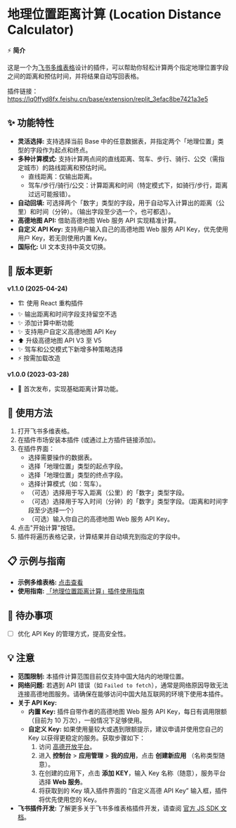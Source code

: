 # 地理位置距离计算 (Location Distance Calculator)

⚡️ **简介**

这是一个为[飞书多维表格](https://feishu.cn/product/base)设计的插件，可以帮助你轻松计算两个指定地理位置字段之间的距离和预估时间，并将结果自动写回表格。

插件链接：https://lq0ffyd8fx.feishu.cn/base/extension/replit_3efac8be7421a3e5

## ✨ 功能特性

- **灵活选择:** 支持选择当前 Base 中的任意数据表，并指定两个「地理位置」类型的字段作为起点和终点。
- **多种计算模式:** 支持计算两点间的直线距离、驾车、步行、骑行、公交（需指定城市）的路线距离和预估时间。
  - 直线距离：仅输出距离。
  - 驾车/步行/骑行/公交：计算距离和时间（特定模式下，如骑行/步行，距离过远可能报错）。
- **自动回填:** 可选择两个「数字」类型的字段，用于自动写入计算出的距离（公里）和时间（分钟）。（输出字段至少选一个，也可都选）。
- **高德地图 API:** 借助高德地图 Web 服务 API 实现精准计算。
- **自定义 API Key:** 支持用户输入自己的高德地图 Web 服务 API Key，优先使用用户 Key，若无则使用内置 Key。
- **国际化:** UI 文本支持中英文切换。

## 📅 版本更新

**v1.1.0 (2025-04-24)**

- 🏗️ 使用 React 重构插件
- ✨ 输出距离和时间字段支持留空不选
- ✨ 添加计算中断功能
- ✨ 支持用户自定义高德地图 API Key
- ⬆️ 升级高德地图 API V3 至 V5
- ✨ 驾车和公交模式下新增多种策略选择
- ⚡️ 按需加载改造

**v1.0.0 (2023-03-28)**

- 🎉 首次发布，实现基础距离计算功能。

## 🚀 使用方法

1.  打开飞书多维表格。
2.  在插件市场安装本插件 (或通过上方插件链接添加)。
3.  在插件界面：
    - 选择需要操作的数据表。
    - 选择「地理位置」类型的起点字段。
    - 选择「地理位置」类型的终点字段。
    - 选择计算模式（如：驾车）。
    - （可选）选择用于写入距离（公里）的「数字」类型字段。
    - （可选）选择用于写入时间（分钟）的「数字」类型字段。（距离和时间字段至少选择一个）
    - （可选）输入你自己的高德地图 Web 服务 API Key。
4.  点击"开始计算"按钮。
5.  插件将遍历表格记录，计算结果并自动填充到指定的字段中。

## 📋 示例与指南

- **示例多维表格:** [点击查看](https://lq0ffyd8fx.feishu.cn/base/HXBtbSS8zaERQ2svkfHcf2RsnTb?table=tblCe0djHFc8Kwen&view=vewHR920NB)
- **使用指南:** [「地理位置距离计算」插件使用指南](https://fexakcngwi.feishu.cn/docx/TDb1dc7uIoD4IXx0QYHcn7yQnxb)

## 📝 待办事项

- [ ] 优化 API Key 的管理方式，提高安全性。

## 💡 注意

- **范围限制:** 本插件计算范围目前仅支持中国大陆内的地理位置。
- **网络问题:** 若遇到 API 错误（如 `Failed to fetch`），通常是网络原因导致无法连接高德地图服务。请确保在能够访问中国大陆互联网的环境下使用本插件。
- **关于 API Key:**
  - **内置 Key:** 插件自带作者的高德地图 Web 服务 API Key，每日有调用限额（目前为 10 万次），一般情况下足够使用。
  - **自定义 Key:** 如果使用量较大或遇到限额提示，建议申请并使用您自己的 Key 以获得更稳定的服务。获取步骤如下：
    1.  访问 [高德开放平台](https://lbs.amap.com/)。
    2.  进入 **控制台** > **应用管理** > **我的应用**，点击 **创建新应用** （名称类型随意）。
    3.  在创建的应用下，点击 **添加 KEY**，输入 Key 名称（随意），服务平台选择 **Web 服务**。
    4.  将获取到的 Key 填入插件界面的 “自定义高德 API Key” 输入框，插件将优先使用您的 Key。
- **飞书插件开发:** 了解更多关于飞书多维表格插件开发，请查阅 [官方 JS SDK 文档](https://lark-base-team.github.io/js-sdk-docs/zh/)。
